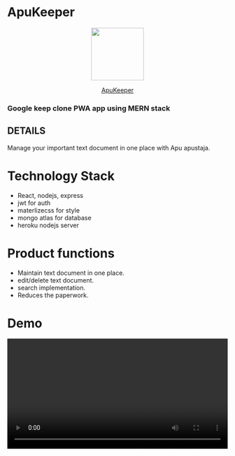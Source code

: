 # ApuKeeper
<p align="center"><img width="120px" src="./image/icon.png" /></p>
<p align="center"><a href="https://apukeeper.herokuapp.com/">ApuKeeper</a></p>


### Google keep clone PWA app using MERN stack


## DETAILS
Manage your important text document in one place with Apu apustaja.


# Technology Stack
<ul>
  <li>React, nodejs, express</li> 
  <li>jwt for auth</li>
  <li>materlizecss for style</li>
  <li>mongo atlas for database</li>
  <li>heroku nodejs server</li>
</ul>

# Product functions
<ul>
    <li>Maintain text document in one place.</li>
    <li>edit/delete text document.</li>
    <li>search implementation.</li>
    <li>Reduces the paperwork.</li>
</ul>

# Demo

<video width="100%" controls>
  <source src="./demo.mp4" type="video/mp4">
  Your browser does not support the video tag.
</video>